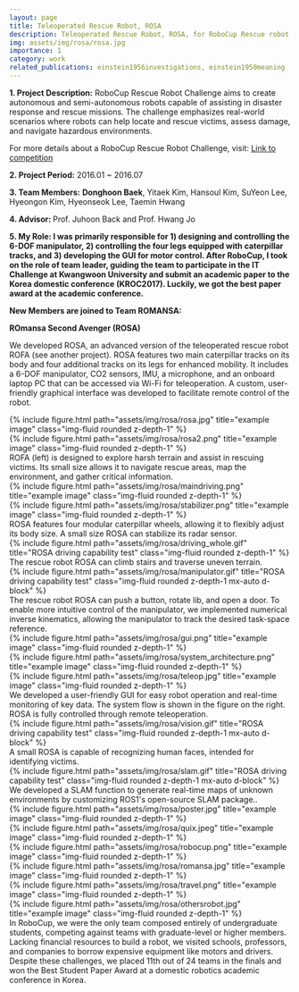 ```yaml
---
layout: page
title: Teleoperated Rescue Robot, ROSA
description: Teleoperated Rescue Robot, ROSA, for RoboCup Rescue robot league (Undergraduate Project, 2016)
img: assets/img/rosa/rosa.jpg
importance: 1
category: work
related_publications: einstein1956investigations, einstein1950meaning
---
```


<p><b>1. Project Description:</b> RoboCup Rescue Robot Challenge aims to create autonomous and semi-autonomous robots capable of assisting in disaster response and rescue missions. The challenge emphasizes real-world scenarios where robots can help locate and rescue victims, assess damage, and navigate hazardous environments. </p>

<p>For more details about a RoboCup Rescue Robot Challenge, visit: <a href="https://www.nist.gov/el/intelligent-systems-division-73500/robocuprescue-league-2016">Link to competition</a></p>

<p><b>2. Project Period:</b> 2016.01 ~ 2016.07 </p>
<p><b>3. Team Members:</b> <b>Donghoon Baek</b>, Yitaek Kim, Hansoul Kim, SuYeon Lee, Hyeongon Kim, Hyeonseok Lee, Taemin Hwang </p>
<p><b>4. Advisor: </b> Prof. Juhoon Back and Prof. Hwang Jo</p>
<p><b>5. My Role: I was primarily responsible for 1) designing and controlling the 6-DOF manipulator, 2) controlling the four legs equipped with caterpillar tracks, and 3) developing the GUI for motor control. After RoboCup, I took on the role of team leader, guiding the team to participate in the IT Challenge at Kwangwoon University and submit an academic paper to the Korea domestic conference (KROC2017). Luckily, we got the best paper award at the academic conference. </b></p>

<p><b> New Members are joined to Team ROMANSA: </b></p>


<p><b> ROmansa Second Avenger (ROSA) </b></p>
<p> We developed ROSA, an advanced version of the teleoperated rescue robot ROFA (see another project). ROSA features two main caterpillar tracks on its body and four additional tracks on its legs for enhanced mobility. It includes a 6-DOF manipulator, CO2 sensors, IMU, a microphone, and an onboard laptop PC that can be accessed via Wi-Fi for teleoperation. A custom, user-friendly graphical interface was developed to facilitate remote control of the robot. </p>


<div class="row">
    <div class="col-sm mt-3 mt-md-0">
        {% include figure.html path="assets/img/rosa/rosa.jpg" title="example image" class="img-fluid rounded z-depth-1" %}
    </div>
    <div class="col-sm mt-3 mt-md-0">
        {% include figure.html path="assets/img/rosa/rosa2.png" title="example image" class="img-fluid rounded z-depth-1" %}
    </div>
</div>
<div class="caption">
    ROFA (left) is designed to explore harsh terrain and assist in rescuing victims. Its small size allows it to navigate rescue areas, map the environment, and gather critical information.
</div>

<div class="row">
    <div class="col-sm mt-3 mt-md-0">
        {% include figure.html path="assets/img/rosa/maindriving.png" title="example image" class="img-fluid rounded z-depth-1" %}
    </div>
    <div class="col-sm mt-3 mt-md-0">
        {% include figure.html path="assets/img/rosa/stabilizer.png" title="example image" class="img-fluid rounded z-depth-1" %}
    </div>
</div>
<div class="caption">
    ROSA features four modular caterpillar wheels, allowing it to flexibly adjust its body size. A small size ROSA can stabilize its radar sensor. 
</div>

<div class="row justify-content-center">
    <div class="col-sm mt-3 mt-md-0 text-center">
        {% include figure.html path="assets/img/rosa/driving_whole.gif" title="ROSA driving capability test" class="img-fluid rounded z-depth-1" %}
    </div>
</div>
<div class="caption text-center">
    The rescue robot ROSA can climb stairs and traverse uneven terrain.
</div>


<div class="row justify-content-center">
    <div class="col-sm mt-3 mt-md-0 text-center">
        {% include figure.html path="assets/img/rosa/manipulator.gif" title="ROSA driving capability test" class="img-fluid rounded z-depth-1 mx-auto d-block" %}
    </div>
</div>
<div class="caption text-center">
    The rescue robot ROSA can push a button, rotate lib, and open a door. To enable more intuitive control of the manipulator, we implemented numerical inverse kinematics, allowing the manipulator to track the desired task-space reference.   
</div>



<div class="row">
    <div class="col-sm mt-3 mt-md-0">
        {% include figure.html path="assets/img/rosa/gui.png" title="example image" class="img-fluid rounded z-depth-1" %}
    </div>
    <div class="col-sm mt-3 mt-md-0">
        {% include figure.html path="assets/img/rosa/system_architecture.png" title="example image" class="img-fluid rounded z-depth-1" %}
    </div>
    <div class="col-sm mt-3 mt-md-0">
        {% include figure.html path="assets/img/rosa/teleop.jpg" title="example image" class="img-fluid rounded z-depth-1" %}
    </div>
</div>
<div class="caption">
    We developed a user-friendly GUI for easy robot operation and real-time monitoring of key data. The system flow is shown in the figure on the right. ROSA is fully controlled through remote teleoperation.
</div>


<div class="row justify-content-center">
    <div class="col-sm mt-3 mt-md-0 text-center">
        {% include figure.html path="assets/img/rosa/vision.gif" title="ROSA driving capability test" class="img-fluid rounded z-depth-1 mx-auto d-block" %}
    </div>
</div>
<div class="caption">
    A small ROSA is capable of recognizing human faces, intended for identifying victims.
</div>

<div class="row justify-content-center">
    <div class="col-sm mt-3 mt-md-0 text-center">
        {% include figure.html path="assets/img/rosa/slam.gif" title="ROSA driving capability test" class="img-fluid rounded z-depth-1 mx-auto d-block" %}
    </div>
</div>
<div class="caption">
    We developed a SLAM function to generate real-time maps of unknown environments by customizing ROS1's open-source SLAM package..
</div>



<div class="row">
    <div class="col-sm-6 mt-3">
        {% include figure.html path="assets/img/rosa/poster.jpg" title="example image" class="img-fluid rounded z-depth-1" %}
    </div>
    <div class="col-sm-6 mt-3">
        {% include figure.html path="assets/img/rosa/quix.jpeg" title="example image" class="img-fluid rounded z-depth-1" %}
    </div>
</div>
<div class="row">
    <div class="col-sm-6 mt-3">
        {% include figure.html path="assets/img/rosa/robocup.png" title="example image" class="img-fluid rounded z-depth-1" %}
    </div>
    <div class="col-sm-6 mt-3">
        {% include figure.html path="assets/img/rosa/romansa.jpg" title="example image" class="img-fluid rounded z-depth-1" %}
    </div>
    <div class="col-sm-6 mt-3">
        {% include figure.html path="assets/img/rosa/travel.png" title="example image" class="img-fluid rounded z-depth-1" %}
    </div>
    <div class="col-sm-6 mt-3">
        {% include figure.html path="assets/img/rosa/othersrobot.jpg" title="example image" class="img-fluid rounded z-depth-1" %}
    </div>
</div>

<div class="caption">
In RoboCup, we were the only team composed entirely of undergraduate students, competing against teams with graduate-level or higher members. Lacking financial resources to build a robot, we visited schools, professors, and companies to borrow expensive equipment like motors and drivers. Despite these challenges, we placed 11th out of 24 teams in the finals and won the Best Student Paper Award at a domestic robotics academic conference in Korea.
</div>